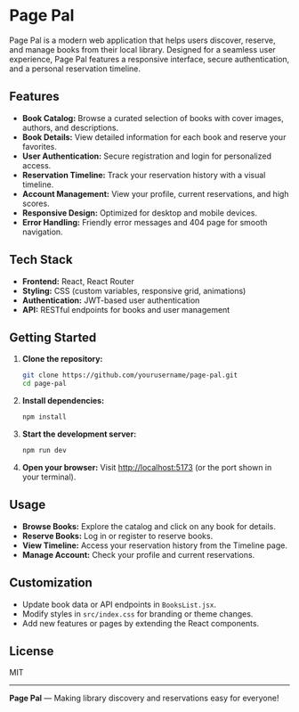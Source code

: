 # Page Pal

Page Pal is a modern web application that helps users discover, reserve, and manage books from their local library. Designed for a seamless user experience, Page Pal features a responsive interface, secure authentication, and a personal reservation timeline.

## Features

- **Book Catalog:** Browse a curated selection of books with cover images, authors, and descriptions.
- **Book Details:** View detailed information for each book and reserve your favorites.
- **User Authentication:** Secure registration and login for personalized access.
- **Reservation Timeline:** Track your reservation history with a visual timeline.
- **Account Management:** View your profile, current reservations, and high scores.
- **Responsive Design:** Optimized for desktop and mobile devices.
- **Error Handling:** Friendly error messages and 404 page for smooth navigation.

## Tech Stack

- **Frontend:** React, React Router
- **Styling:** CSS (custom variables, responsive grid, animations)
- **Authentication:** JWT-based user authentication
- **API:** RESTful endpoints for books and user management

## Getting Started

1. **Clone the repository:**

   ```sh
   git clone https://github.com/yourusername/page-pal.git
   cd page-pal
   ```

2. **Install dependencies:**

   ```sh
   npm install
   ```

3. **Start the development server:**

   ```sh
   npm run dev
   ```

4. **Open your browser:**
   Visit [http://localhost:5173](http://localhost:5173) (or the port shown in your terminal).

## Usage

- **Browse Books:** Explore the catalog and click on any book for details.
- **Reserve Books:** Log in or register to reserve books.
- **View Timeline:** Access your reservation history from the Timeline page.
- **Manage Account:** Check your profile and current reservations.

## Customization

- Update book data or API endpoints in `BooksList.jsx`.
- Modify styles in `src/index.css` for branding or theme changes.
- Add new features or pages by extending the React components.

## License

MIT

---

**Page Pal** — Making library discovery and reservations easy for everyone!
